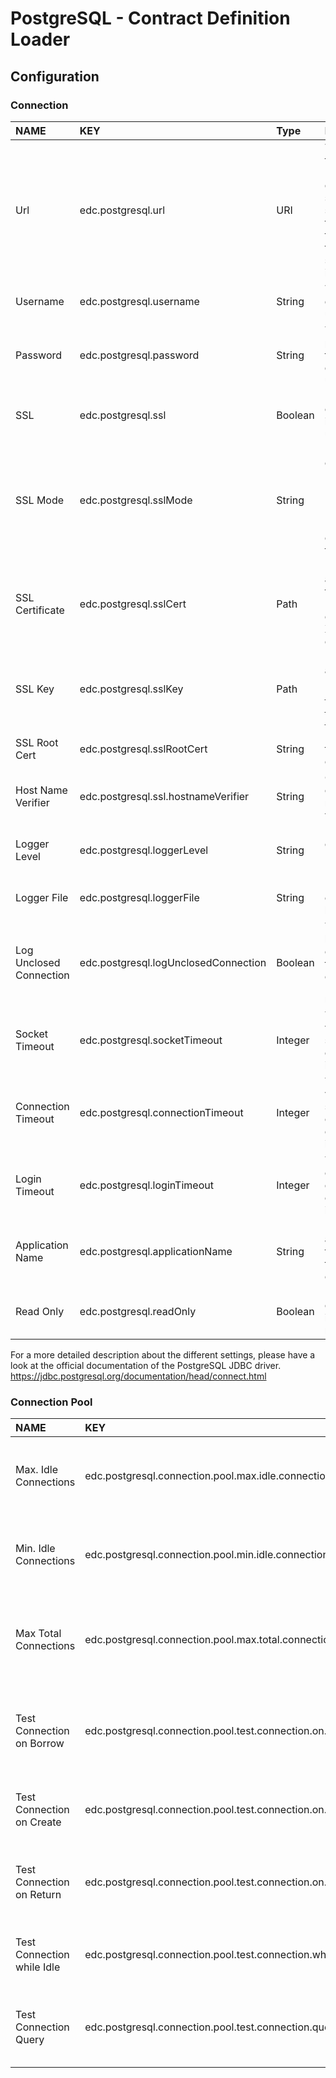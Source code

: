 # PostgreSQL - Contract Definition Loader

## Configuration

### Connection

| NAME                    | KEY                                  | Type    | Description                                                                                                                                                                                   |
|:------------------------|:-------------------------------------|:--------|:----------------------------------------------------------------------------------------------------------------------------------------------------------------------------------------------|
| Url                     | edc.postgresql.url                   | URI     | The url of the PostgreSQL database. If settings are specified in the URL, too, the values from other settings are ignored.                                                                    |
| Username                | edc.postgresql.username              | String  | The database user.                                                                                                                                                                            |
| Password                | edc.postgresql.password              | String  | The password of the database user.                                                                                                                                                            |                                                                                         |
| SSL                     | edc.postgresql.ssl                   | Boolean | If true the connection is made using SSL.                                                                                                                                                     |
| SSL Mode                | edc.postgresql.sslMode               | String  | Must be ether 'disable', 'allow', 'prefer', 'require', 'verify-ca' or 'verify-full'.                                                                                                          |
| SSL Certificate         | edc.postgresql.sslCert               | Path    | Full path for a certificate file. Must be PEM encoded X509v3 certificate.                                                                                                                     |
| SSL Key                 | edc.postgresql.sslKey                | Path    | Full path for a key file. Must be in [PKCS-12](https://en.wikipedia.org/wiki/PKCS_12) or [PKCS-8](https://en.wikipedia.org/wiki/PKCS_8) [DER format](https://wiki.openssl.org/index.php/DER). |
| SSL Root Cert           | edc.postgresql.sslRootCert           | String  | File name of the SSL root cert                                                                                                                                                                |
| Host Name Verifier      | edc.postgresql.ssl.hostnameVerifier  | String  | Class name of host name verifier.                                                                                                                                                             |
| Logger Level            | edc.postgresql.loggerLevel           | String  | Must be ether 'OFF', 'DEBUG' or 'TRACE'                                                                                                                                                       |
| Logger File             | edc.postgresql.loggerFile            | String  | File name output of the logger.                                                                                                                                                               |
| Log Unclosed Connection | edc.postgresql.logUnclosedConnection | Boolean | True to log leaked connections, that didn't call the `close()` method.                                                                                                                        |
| Socket Timeout          | edc.postgresql.socketTimeout         | Integer | Timeout value for socket read operations in seconds.                                                                                                                                          |
| Connection Timeout      | edc.postgresql.connectionTimeout     | Integer | Timeout value for socket connect operations in seconds.                                                                                                                                       |
| Login Timeout           | edc.postgresql.loginTimeout          | Integer | Timeout to establish a database connection in seconds.                                                                                                                                        |
| Application Name        | edc.postgresql.applicationName       | String  | Name of the application, that is using the connection.                                                                                                                                        |
| Read Only               | edc.postgresql.readOnly              | Boolean | Put the connection in read-only mode.                                                                                                                                                         |

For a more detailed description about the different settings, please have a look at the official documentation of the
PostgreSQL JDBC driver. https://jdbc.postgresql.org/documentation/head/connect.html

### Connection Pool

| NAME                       | KEY                                                        | Type    | Description                                                           |
|:---------------------------|:-----------------------------------------------------------|:--------|:----------------------------------------------------------------------|
| Max. Idle Connections      | edc.postgresql.connection.pool.max.idle.connections        | Integer | Maximum number of connections that can remain idle in the pool.       |
| Min. Idle Connections      | edc.postgresql.connection.pool.min.idle.connections        | Integer | Minimum number of connections that can remain idle in the pool.       |
| Max Total Connections      | edc.postgresql.connection.pool.max.total.connections       | Integer | Maximum number of connections that can be allocated at the same time. |
| Test Connection on Borrow  | edc.postgresql.connection.pool.test.connection.on.borrow   | Boolean | True to validate a connection before it's borrowed from the pool.     |
| Test Connection on Create  | edc.postgresql.connection.pool.test.connection.on.create   | Boolean | True to validate a connection after its creation.                     |
| Test Connection on Return  | edc.postgresql.connection.pool.test.connection.on.return   | Boolean | True to validate a connection after it is returned to the pool.       |
| Test Connection while Idle | edc.postgresql.connection.pool.test.connection.while.idle  | Boolean | True to validate connections while they are idle.                     |
| Test Connection Query      | edc.postgresql.connection.pool.test.connection.query       | String  | Query that is used to validate connections. Default `SELECT 1;`.      |
